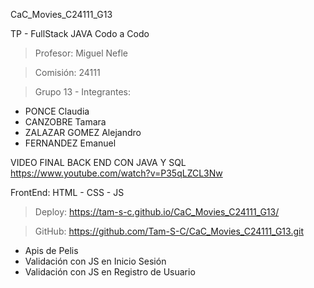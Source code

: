 CaC_Movies_C24111_G13

TP - FullStack JAVA
Codo a Codo

> Profesor: Miguel Nefle

> Comisión: 24111

> Grupo 13 - Integrantes:
- PONCE Claudia
- CANZOBRE Tamara
- ZALAZAR GOMEZ Alejandro
- FERNANDEZ Emanuel

VIDEO FINAL BACK END CON JAVA Y SQL
https://www.youtube.com/watch?v=P35qLZCL3Nw


FrontEnd: HTML - CSS - JS

> Deploy: https://tam-s-c.github.io/CaC_Movies_C24111_G13/

> GitHub: https://github.com/Tam-S-C/CaC_Movies_C24111_G13.git

+ Apis de Pelis
+ Validación con JS en Inicio Sesión
+ Validación con JS en Registro de Usuario
